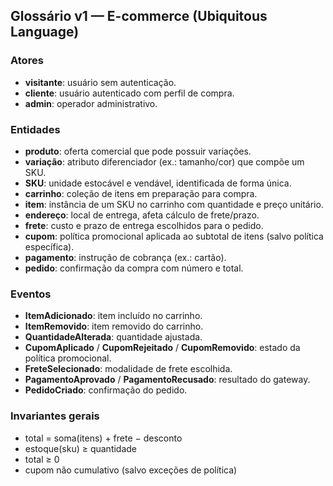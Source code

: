 ## Glossário v1 — E-commerce (Ubiquitous Language)

### Atores

- **visitante**: usuário sem autenticação.
- **cliente**: usuário autenticado com perfil de compra.
- **admin**: operador administrativo.

### Entidades

- **produto**: oferta comercial que pode possuir variações.
- **variação**: atributo diferenciador (ex.: tamanho/cor) que compõe um SKU.
- **SKU**: unidade estocável e vendável, identificada de forma única.
- **carrinho**: coleção de itens em preparação para compra.
- **item**: instância de um SKU no carrinho com quantidade e preço unitário.
- **endereço**: local de entrega, afeta cálculo de frete/prazo.
- **frete**: custo e prazo de entrega escolhidos para o pedido.
- **cupom**: política promocional aplicada ao subtotal de itens (salvo política específica).
- **pagamento**: instrução de cobrança (ex.: cartão).
- **pedido**: confirmação da compra com número e total.

### Eventos

- **ItemAdicionado**: item incluído no carrinho.
- **ItemRemovido**: item removido do carrinho.
- **QuantidadeAlterada**: quantidade ajustada.
- **CupomAplicado** / **CupomRejeitado** / **CupomRemovido**: estado da política promocional.
- **FreteSelecionado**: modalidade de frete escolhida.
- **PagamentoAprovado** / **PagamentoRecusado**: resultado do gateway.
- **PedidoCriado**: confirmação do pedido.

### Invariantes gerais

- total = soma(itens) + frete − desconto
- estoque(sku) ≥ quantidade
- total ≥ 0
- cupom não cumulativo (salvo exceções de política)
